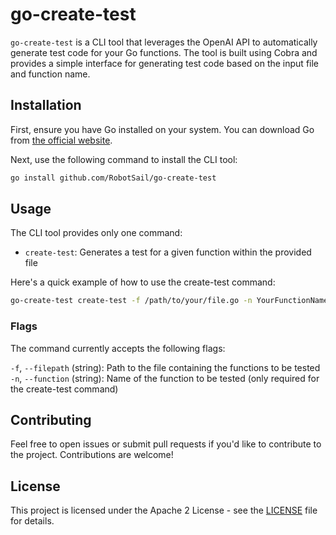 # go-create-test

`go-create-test` is a CLI tool that leverages the OpenAI API to automatically generate test code for your Go functions. The tool is built using Cobra and provides a simple interface for generating test code based on the input file and function name.

## Installation

First, ensure you have Go installed on your system. You can download Go from [the official website](https://golang.org/dl/).

Next, use the following command to install the CLI tool:

```bash
go install github.com/RobotSail/go-create-test
```

## Usage

The CLI tool provides only one command:

- `create-test`: Generates a test for a given function within the provided file

Here's a quick example of how to use the create-test command:

```bash
go-create-test create-test -f /path/to/your/file.go -n YourFunctionName
```

### Flags

The command currently accepts the following flags:

`-f`, `--filepath` (string): Path to the file containing the functions to be tested
`-n`, `--function` (string): Name of the function to be tested (only required for the create-test command)


## Contributing

Feel free to open issues or submit pull requests if you'd like to contribute to the project. Contributions are welcome!


## License
This project is licensed under the Apache 2 License - see the [LICENSE](./LICENSE) file for details.




